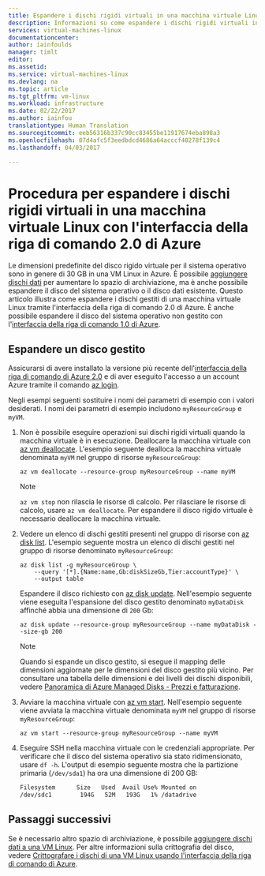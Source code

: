 ```yaml
---
title: Espandere i dischi rigidi virtuali in una macchina virtuale Linux in Azure | Microsoft Docs
description: Informazioni su come espandere i dischi rigidi virtuali in una macchina virtuale Linux con l&quot;interfaccia della riga di comando 2.0 di Azure
services: virtual-machines-linux
documentationcenter: 
author: iainfoulds
manager: timlt
editor: 
ms.assetid: 
ms.service: virtual-machines-linux
ms.devlang: na
ms.topic: article
ms.tgt_pltfrm: vm-linux
ms.workload: infrastructure
ms.date: 02/22/2017
ms.author: iainfou
translationtype: Human Translation
ms.sourcegitcommit: eeb56316b337c90cc83455be11917674eba898a3
ms.openlocfilehash: 07d4afc5f3eedbdcd4686a64acccf40278f139c4
ms.lasthandoff: 04/03/2017

---
```


# <a name="how-to-expand-virtual-hard-disks-on-a-linux-vm-with-the-azure-cli-20"></a>Procedura per espandere i dischi rigidi virtuali in una macchina virtuale Linux con l'interfaccia della riga di comando 2.0 di Azure
Le dimensioni predefinite del disco rigido virtuale per il sistema operativo sono in genere di 30 GB in una VM Linux in Azure. È possibile [aggiungere dischi dati](add-disk.md?toc=%2fazure%2fvirtual-machines%2flinux%2ftoc.json) per aumentare lo spazio di archiviazione, ma è anche possibile espandere il disco del sistema operativo o il disco dati esistente. Questo articolo illustra come espandere i dischi gestiti di una macchina virtuale Linux tramite l'interfaccia della riga di comando 2.0 di Azure. È anche possibile espandere il disco del sistema operativo non gestito con l'[interfaccia della riga di comando 1.0 di Azure](expand-disks-nodejs.md?toc=%2fazure%2fvirtual-machines%2flinux%2ftoc.json).

## <a name="expand-managed-disk"></a>Espandere un disco gestito
Assicurarsi di avere installato la versione più recente dell'[interfaccia della riga di comando di Azure 2.0](/cli/azure/install-az-cli2) e di aver eseguito l'accesso a un account Azure tramite il comando [az login](/cli/azure/#login).

Negli esempi seguenti sostituire i nomi dei parametri di esempio con i valori desiderati. I nomi dei parametri di esempio includono `myResourceGroup` e `myVM`.

1. Non è possibile eseguire operazioni sui dischi rigidi virtuali quando la macchina virtuale è in esecuzione. Deallocare la macchina virtuale con [az vm deallocate](/cli/azure/vm#deallocate). L'esempio seguente dealloca la macchina virtuale denominata `myVM` nel gruppo di risorse `myResourceGroup`:

    ```azurecli
    az vm deallocate --resource-group myResourceGroup --name myVM
    ```

    > [!NOTE]
    > `az vm stop` non rilascia le risorse di calcolo. Per rilasciare le risorse di calcolo, usare `az vm deallocate`. Per espandere il disco rigido virtuale è necessario deallocare la macchina virtuale.

2. Vedere un elenco di dischi gestiti presenti nel gruppo di risorse con [az disk list](/cli/azure/disk#list). L'esempio seguente mostra un elenco di dischi gestiti nel gruppo di risorse denominato `myResourceGroup`:

    ```azurecli
    az disk list -g myResourceGroup \
        --query '[*].{Name:name,Gb:diskSizeGb,Tier:accountType}' \
        --output table
    ```

    Espandere il disco richiesto con [az disk update](/cli/azure/disk#update). Nell'esempio seguente viene eseguita l'espansione del disco gestito denominato `myDataDisk` affinché abbia una dimensione di `200` Gb:

    ```azurecli
    az disk update --resource-group myResourceGroup --name myDataDisk --size-gb 200
    ```

    > [!NOTE]
    > Quando si espande un disco gestito, si esegue il mapping delle dimensioni aggiornate per le dimensioni del disco gestito più vicino. Per consultare una tabella delle dimensioni e dei livelli dei dischi disponibili, vedere [Panoramica di Azure Managed Disks - Prezzi e fatturazione](../../storage/storage-managed-disks-overview.md?toc=%2fazure%2fvirtual-machines%2flinux%2ftoc.json#pricing-and-billing).

3. Avviare la macchina virtuale con [az vm start](/cli/azure/vm#start). Nell'esempio seguente viene avviata la macchina virtuale denominata `myVM` nel gruppo di risorse `myResourceGroup`:

    ```azurecli
    az vm start --resource-group myResourceGroup --name myVM
    ```

4. Eseguire SSH nella macchina virtuale con le credenziali appropriate. Per verificare che il disco del sistema operativo sia stato ridimensionato, usare `df -h`. L'output di esempio seguente mostra che la partizione primaria (`/dev/sda1`) ha ora una dimensione di 200 GB:

    ```bash
    Filesystem      Size   Used  Avail Use% Mounted on
    /dev/sdc1        194G   52M   193G   1% /datadrive
    ```

## <a name="next-steps"></a>Passaggi successivi
Se è necessario altro spazio di archiviazione, è possibile [aggiungere dischi dati a una VM Linux](add-disk.md?toc=%2fazure%2fvirtual-machines%2flinux%2ftoc.json). Per altre informazioni sulla crittografia del disco, vedere [Crittografare i dischi di una VM Linux usando l'interfaccia della riga di comando di Azure](encrypt-disks.md?toc=%2fazure%2fvirtual-machines%2flinux%2ftoc.json).

